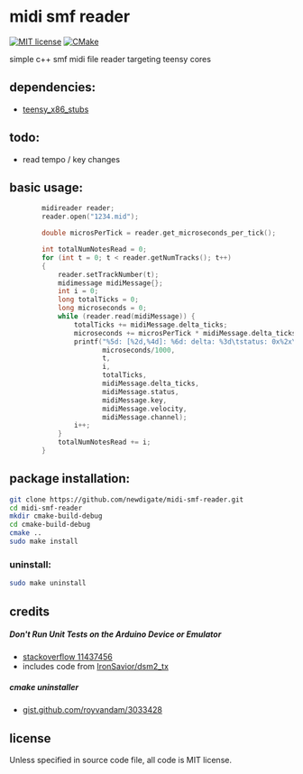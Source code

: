 # midi smf reader
[![MIT license](https://img.shields.io/badge/License-MIT-blue.svg)](LICENSE)
[![CMake](https://img.shields.io/badge/project-CMake-brightgreen.svg?label=built%20with&colorA=555555&colorB=8a8fff&logo=)](CMakelists.txt)

simple c++ smf midi file reader targeting teensy cores 

## dependencies:
* [teensy_x86_stubs](https://github.com/newdigate/teensy-x86-stubs)

## todo:
* read tempo / key changes

## basic usage:
``` c++
        midireader reader;
        reader.open("1234.mid");

        double microsPerTick = reader.get_microseconds_per_tick();

        int totalNumNotesRead = 0;
        for (int t = 0; t < reader.getNumTracks(); t++)
        {
            reader.setTrackNumber(t);
            midimessage midiMessage{};
            int i = 0;
            long totalTicks = 0;
            long microseconds = 0;
            while (reader.read(midiMessage)) {
                totalTicks += midiMessage.delta_ticks;
                microseconds += microsPerTick * midiMessage.delta_ticks;
                printf("%5d: [%2d,%4d]: %6d: delta: %3d\tstatus: 0x%2x\tkey: %3d\tvelocity: %3d\tchannel: %2d\t\n",
                       microseconds/1000,
                       t,
                       i,
                       totalTicks,
                       midiMessage.delta_ticks,
                       midiMessage.status,
                       midiMessage.key,
                       midiMessage.velocity,
                       midiMessage.channel);
                i++;
            }
            totalNumNotesRead += i;
        }
```


## package installation:
``` sh
git clone https://github.com/newdigate/midi-smf-reader.git
cd midi-smf-reader
mkdir cmake-build-debug
cd cmake-build-debug
cmake ..
sudo make install
```

### uninstall:
``` sh
sudo make uninstall
```

## credits
##### Don't Run Unit Tests on the Arduino Device or Emulator
* [stackoverflow 11437456](https://stackoverflow.com/a/11437456)
* includes code from [IronSavior/dsm2_tx](https://github.com/IronSavior/dsm2_tx)

##### cmake uninstaller
*  [gist.github.com/royvandam/3033428](https://gist.github.com/royvandam/3033428)


## license
Unless specified in source code file, all code is MIT license.